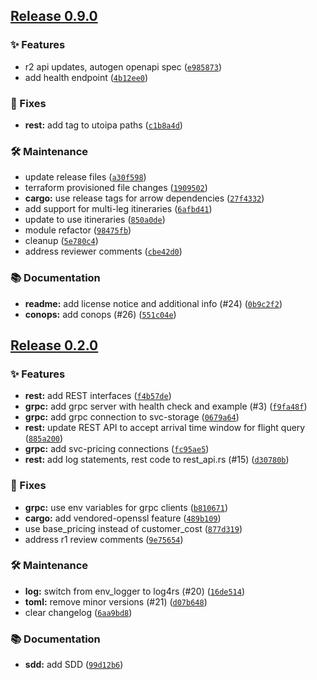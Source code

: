 ## [Release 0.9.0](https://github.com/Arrow-air/svc-cargo/releases/tag/v0.9.0)

### ✨ Features

- r2 api updates, autogen openapi spec ([`e985873`](https://github.com/Arrow-air/svc-cargo/commit/e985873f3af02398875a6d5e1a89063d16d1b9d9))
- add health endpoint ([`4b12ee0`](https://github.com/Arrow-air/svc-cargo/commit/4b12ee0d2b4dbf6b8c99d860627ed66944ee5faf))

### 🐛 Fixes

-  **rest:** add tag to utoipa paths ([`c1b8a4d`](https://github.com/Arrow-air/svc-cargo/commit/c1b8a4df2a95493ff5df745c1942d9ea4133a0df))

### 🛠 Maintenance

- update release files ([`a30f598`](https://github.com/Arrow-air/svc-cargo/commit/a30f5984bcaad3cb3143ecece7f588b6bcc1cec4))
- terraform provisioned file changes ([`1909502`](https://github.com/Arrow-air/svc-cargo/commit/1909502714d2dd03ccf6a1272f82b7a933947e39))
-  **cargo:** use release tags for arrow dependencies ([`27f4332`](https://github.com/Arrow-air/svc-cargo/commit/27f4332ef3d10aa6e25fd5f02b51051c33bf1755))
- add support for multi-leg itineraries ([`6afbd41`](https://github.com/Arrow-air/svc-cargo/commit/6afbd419ebf5d85b9d90720d7633231685e37dc4))
- update to use itineraries ([`850a0de`](https://github.com/Arrow-air/svc-cargo/commit/850a0de56bba4d255b285698ea2871e043ac762f))
- module refactor ([`98475fb`](https://github.com/Arrow-air/svc-cargo/commit/98475fb0b2d24836ac9b762dc8af2496a3813132))
- cleanup ([`5e780c4`](https://github.com/Arrow-air/svc-cargo/commit/5e780c4a032da15d13b1aa42a859deaeb56a5c42))
- address reviewer comments ([`cbe42d0`](https://github.com/Arrow-air/svc-cargo/commit/cbe42d09bf0f5c1de77460d89a34f66cff254cae))

### 📚 Documentation

-  **readme:** add license notice and additional info (#24) ([`0b9c2f2`](https://github.com/Arrow-air/svc-cargo/commit/0b9c2f244318f7e82d75581ec27df83af6f85e8e))
-  **conops:** add conops (#26) ([`551c04e`](https://github.com/Arrow-air/svc-cargo/commit/551c04e348da07b0c8d9570f3bf240ef9ffb50d1))

## [Release 0.2.0](https://github.com/Arrow-air/svc-cargo/releases/tag/v0.2.0)

### ✨ Features

-  **rest:** add REST interfaces ([`f4b57de`](https://github.com/Arrow-air/svc-cargo/commit/f4b57de43ac59cc53ba6eea73b392b759b18acd6))
-  **grpc:** add grpc server with health check and example (#3) ([`f9fa48f`](https://github.com/Arrow-air/svc-cargo/commit/f9fa48f8b3860ff7dab3fa1bd074b43adae59f71))
-  **grpc:** add grpc connection to svc-storage ([`0679a64`](https://github.com/Arrow-air/svc-cargo/commit/0679a64c424641f1e07cfec9c5c7fa87754fde04))
-  **rest:** update REST API to accept arrival time window for flight query ([`885a200`](https://github.com/Arrow-air/svc-cargo/commit/885a200f54b0886317d4498bdfbe4e1e13110b5c))
-  **grpc:** add svc-pricing connections ([`fc95ae5`](https://github.com/Arrow-air/svc-cargo/commit/fc95ae55cca42aad823fa007fdc63d4bed5c812d))
-  **rest:** add log statements, rest code to rest_api.rs (#15) ([`d30780b`](https://github.com/Arrow-air/svc-cargo/commit/d30780b6266378ac7f90b130c19f446d64688fad))

### 🐛 Fixes

-  **grpc:** use env variables for grpc clients ([`b810671`](https://github.com/Arrow-air/svc-cargo/commit/b8106714d462f6fadf39a9bc58606245b6279927))
-  **cargo:** add vendored-openssl feature ([`489b109`](https://github.com/Arrow-air/svc-cargo/commit/489b10931146c6fbce897865a13530bc5d0b92f9))
- use base_pricing instead of customer_cost ([`877d319`](https://github.com/Arrow-air/svc-cargo/commit/877d31912c435b1c244e0df36f8337af682ca277))
- address r1 review comments ([`9e75654`](https://github.com/Arrow-air/svc-cargo/commit/9e75654e7688cb94b6abb72db5c55e45cbf037e7))

### 🛠 Maintenance

-  **log:** switch from env_logger to log4rs (#20) ([`16de514`](https://github.com/Arrow-air/svc-cargo/commit/16de514c5f76a561c7b0019330a7460835ecc89a))
-  **toml:** remove minor versions (#21) ([`d07b648`](https://github.com/Arrow-air/svc-cargo/commit/d07b64832027ca922e7f7740fea480cef2010cac))
- clear changelog ([`6aa9bd8`](https://github.com/Arrow-air/svc-cargo/commit/6aa9bd88354956b23b822f5a5d6cac56e644b069))

### 📚 Documentation

-  **sdd:** add SDD ([`99d12b6`](https://github.com/Arrow-air/svc-cargo/commit/99d12b680eee7646f560527c8255ade0eb6a3899))
